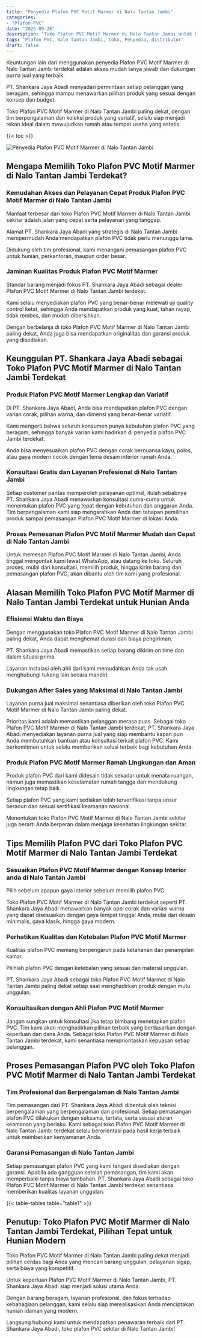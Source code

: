 ```yaml
---
title: "Penyedia Plafon PVC Motif Marmer di Nalo Tantan Jambi"
categories: 
- "Plafon-PVC"
date: "2025-09-26"
description: "Toko Plafon PVC Motif Marmer di Nalo Tantan Jambi untuk hunian, kantor, dan ritel. Produk berkualitas, pilihan motif, variasi warna modern, beserta jasa pemasangan ditangani oleh tim ahli serta kepastian resmi!|Jasa penyediaan Plafon PVC Motif Marmer di Nalo Tantan Jambi untuk kebutuhan hunian, kantor, maupun gerai, beserta plafon unggulan dan pemasangan oleh tim berpengalaman dan jaminan resmi.|Solusi Plafon PVC Motif Marmer di Nalo Tantan Jambi yang terbukti bagi rumah, kantor, serta gerai, dengan plafon unggulan dan pemasangan dikerjakan oleh teknisi berpengalaman dan kepastian resmi.|Penjualan Plafon PVC Motif Marmer di Nalo Tantan Jambi untuk rumah, kantor, serta gerai, dengan plafon berkualitas dan pemasangan ditangani oleh tenaga ahli berpengalaman, lengkap dengan kepastian resmi.}"
tags: "Plafon PVC, Nalo Tantan Jambi, toko, Penyedia, distributor"
draft: false
---
```


Keuntungan lain dari menggunakan penyedia Plafon PVC Motif Marmer di Nalo Tantan Jambi terdekat adalah akses mudah tanya jawab dan dukungan purna jual yang terbaik.

PT. Shankara Jaya Abadi menyadari permintaan setiap pelanggan yang beragam, sehingga mampu menawarkan pilihan produk yang sesuai dengan konsep dan budget.

Toko Plafon PVC Motif Marmer di Nalo Tantan Jambi paling dekat, dengan tim berpengalaman dan koleksi produk yang variatif, selalu siap menjadi rekan ideal dalam mewujudkan rumah atau tempat usaha yang estetis.

{{< toc >}}

![Penyedia Plafon PVC Motif Marmer di Nalo Tantan Jambi](/images/Plafon-PVC/Penyedia-Plafon-PVC-Motif-Marmer-di-Nalo-Tantan-Jambi.png)


## Mengapa Memilih Toko Plafon PVC Motif Marmer di Nalo Tantan Jambi Terdekat?

### Kemudahan Akses dan Pelayanan Cepat Produk Plafon PVC Motif Marmer di Nalo Tantan Jambi

Manfaat terbesar dari toko Plafon PVC Motif Marmer di Nalo Tantan Jambi sekitar adalah jalan yang cepat serta pelayanan yang tanggap.

Alamat PT. Shankara Jaya Abadi yang strategis di Nalo Tantan Jambi mempermudah Anda mendapatkan plafon PVC tidak perlu menunggu lama.

Didukung oleh tim profesional, kami menangani pemasangan plafon PVC untuk hunian, perkantoran, maupun order besar.

### Jaminan Kualitas Produk Plafon PVC Motif Marmer

Standar barang menjadi fokus PT. Shankara Jaya Abadi sebagai dealer Plafon PVC Motif Marmer di Nalo Tantan Jambi terdekat.

Kami selalu menyediakan plafon PVC yang benar-benar melewati uji quality control ketat, sehingga Anda mendapatkan produk yang kuat, tahan rayap, tidak rembes, dan mudah dibersihkan.

Dengan berbelanja di toko Plafon PVC Motif Marmer di Nalo Tantan Jambi paling dekat, Anda juga bisa mendapatkan originalitas dan garansi produk yang disediakan.

## Keunggulan PT. Shankara Jaya Abadi sebagai Toko Plafon PVC Motif Marmer di Nalo Tantan Jambi Terdekat

### Produk Plafon PVC Motif Marmer Lengkap dan Variatif

Di PT. Shankara Jaya Abadi, Anda bisa mendapatkan plafon PVC dengan varian corak, pilihan warna, dan dimensi yang benar-benar variatif.

Kami mengerti bahwa seluruh konsumen punya kebutuhan plafon PVC yang beragam, sehingga banyak varian kami hadirkan di penyedia plafon PVC Jambi terdekat.

Anda bisa menyesuaikan plafon PVC dengan corak bernuansa kayu, polos, atau gaya modern cocok dengan tema desain interior rumah Anda.

### Konsultasi Gratis dan Layanan Profesional di Nalo Tantan Jambi

Setiap customer pantas memperoleh pelayanan optimal, itulah sebabnya PT. Shankara Jaya Abadi menawarkan konsultasi cuma-cuma untuk menentukan plafon PVC yang tepat dengan kebutuhan dan anggaran Anda. Tim berpengalaman kami siap mengarahkan Anda dari tahapan pemilihan produk sampai pemasangan Plafon PVC Motif Marmer di lokasi Anda.

### Proses Pemesanan Plafon PVC Motif Marmer Mudah dan Cepat di Nalo Tantan Jambi

Untuk memesan Plafon PVC Motif Marmer di Nalo Tantan Jambi, Anda tinggal mengontak kami lewat WhatsApp, atau datang ke toko. Seluruh proses, mulai dari konsultasi, memilih produk, hingga kirim barang dan pemasangan plafon PVC, akan dibantu oleh tim kami yang profesional.

## Alasan Memilih Toko Plafon PVC Motif Marmer di Nalo Tantan Jambi Terdekat untuk Hunian Anda

### Efisiensi Waktu dan Biaya

Dengan menggunakan toko Plafon PVC Motif Marmer di Nalo Tantan Jambi paling dekat, Anda dapat menghemat durasi dan biaya pengiriman.

PT. Shankara Jaya Abadi memastikan setiap barang dikirim on time dan dalam situasi prima.

Layanan instalasi oleh ahli dari kami memudahkan Anda tak usah menghubungi tukang lain secara mandiri.

### Dukungan After Sales yang Maksimal di Nalo Tantan Jambi

Layanan purna jual maksimal senantiasa diberikan oleh toko Plafon PVC Motif Marmer di Nalo Tantan Jambi paling dekat.

Prioritas kami adalah memastikan pelanggan merasa puas. Sebagai toko Plafon PVC Motif Marmer di Nalo Tantan Jambi terdekat, PT. Shankara Jaya Abadi menyediakan layanan purna jual yang siap membantu kapan pun Anda membutuhkan bantuan atau konsultasi terkait plafon PVC. Kami berkomitmen untuk selalu memberikan solusi terbaik bagi kebutuhan Anda.

### Produk Plafon PVC Motif Marmer Ramah Lingkungan dan Aman

Produk plafon PVC dari kami didesain tidak sekadar untuk menata ruangan, namun juga memastikan keselamatan rumah tangga dan mendukung lingkungan tetap baik.

Setiap plafon PVC yang kami sediakan telah terverifikasi tanpa unsur beracun dan sesuai sertifikasi keamanan nasional.

Menentukan toko Plafon PVC Motif Marmer di Nalo Tantan Jambi sekitar juga berarti Anda berperan dalam menjaga kesehatan lingkungan sekitar.

## Tips Memilih Plafon PVC dari Toko Plafon PVC Motif Marmer di Nalo Tantan Jambi Terdekat

### Sesuaikan Plafon PVC Motif Marmer dengan Konsep Interior anda di Nalo Tantan Jambi

Pilih sebelum apapun gaya interior sebelum memilih plafon PVC.

Toko Plafon PVC Motif Marmer di Nalo Tantan Jambi terdekat seperti PT. Shankara Jaya Abadi menawarkan banyak opsi corak dan variasi warna yang dapat disesuaikan dengan gaya tempat tinggal Anda, mulai dari desain minimalis, gaya klasik, hingga gaya modern.

### Perhatikan Kualitas dan Ketebalan Plafon PVC Motif Marmer

Kualitas plafon PVC memang berpengaruh pada ketahanan dan penampilan kamar.

Pilihlah plafon PVC dengan ketebalan yang sesuai dan material unggulan.

PT. Shankara Jaya Abadi sebagai toko Plafon PVC Motif Marmer di Nalo Tantan Jambi paling dekat setiap saat menghadirkan produk dengan mutu unggulan.

### Konsultasikan dengan Ahli Plafon PVC Motif Marmer

Jangan sungkan untuk konsultasi jika tetap bimbang menetapkan plafon PVC. Tim kami akan menghadirkan pilihan terbaik yang berdasarkan dengan keperluan dan dana Anda. Sebagai toko Plafon PVC Motif Marmer di Nalo Tantan Jambi terdekat, kami senantiasa memprioritaskan kepuasan setiap pelanggan.

## Proses Pemasangan Plafon PVC oleh Toko Plafon PVC Motif Marmer di Nalo Tantan Jambi Terdekat

### Tim Profesional dan Berpengalaman di Nalo Tantan Jambi

Tim pemasangan dari PT. Shankara Jaya Abadi dibentuk oleh teknisi berpengalaman yang berpengalaman dan profesional. Setiap pemasangan plafon PVC dilakukan dengan seksama, tertata, serta sesuai aturan keamanan yang berlaku. Kami sebagai toko Plafon PVC Motif Marmer di Nalo Tantan Jambi terdekat selalu berorientasi pada hasil kerja terbaik untuk memberikan kenyamanan Anda.

### Garansi Pemasangan di Nalo Tantan Jambi

Setiap pemasangan plafon PVC yang kami tangani disediakan dengan garansi. Apabila ada gangguan setelah pemasangan, tim kami akan memperbaiki tanpa biaya tambahan. PT. Shankara Jaya Abadi sebagai toko Plafon PVC Motif Marmer di Nalo Tantan Jambi terdekat senantiasa memberikan kualitas layanan unggulan.

{{< table-tables table="table1" >}}

## Penutup: Toko Plafon PVC Motif Marmer di Nalo Tantan Jambi Terdekat, Pilihan Tepat untuk Hunian Modern

Toko Plafon PVC Motif Marmer di Nalo Tantan Jambi paling dekat menjadi pilihan cerdas bagi Anda yang mencari barang unggulan, pelayanan sigap, serta biaya yang kompetitif.

Untuk keperluan Plafon PVC Motif Marmer di Nalo Tantan Jambi, PT. Shankara Jaya Abadi siap menjadi solusi utama Anda.

Dengan barang beragam, layanan profesional, dan fokus terhadap kebahagiaan pelanggan, kami selalu siap merealisasikan Anda menciptakan hunian idaman yang modern.

Langsung hubungi kami untuk mendapatkan penawaran terbaik dari PT. Shankara Jaya Abadi, toko plafon PVC sekitar di Nalo Tantan Jambi!